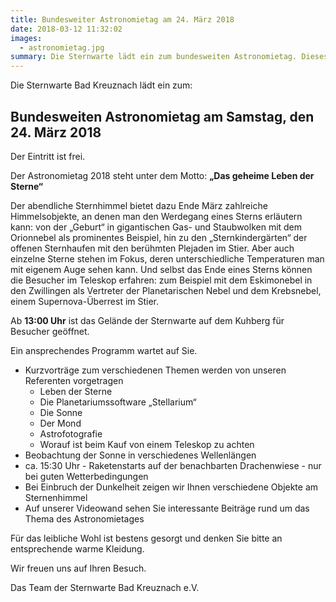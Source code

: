 ```yaml
---
title: Bundesweiter Astronomietag am 24. März 2018
date: 2018-03-12 11:32:02
images:
  - astronomietag.jpg
summary: Die Sternwarte lädt ein zum bundesweiten Astronomietag. Dieses Jahr mit dem Motto „Das geheime Leben der Sterne“
---
```


Die Sternwarte Bad Kreuznach lädt ein zum:

## Bundesweiten Astronomietag am Samstag, den 24. März 2018

Der Eintritt ist frei.

Der Astronomietag 2018 steht unter dem Motto: **„Das geheime Leben der Sterne“**

Der abendliche Sternhimmel bietet dazu Ende März zahlreiche Himmelsobjekte, an denen man den Werdegang eines Sterns erläutern kann: von der „Geburt“ in gigantischen Gas- und Staubwolken mit dem Orionnebel als prominentes Beispiel, hin zu den „Sternkindergärten“ der offenen Sternhaufen mit den berühmten Plejaden im Stier. Aber auch einzelne Sterne stehen im Fokus, deren unterschiedliche Temperaturen man mit eigenem Auge sehen kann. Und selbst das Ende eines Sterns können die Besucher im Teleskop erfahren: zum Beispiel mit dem Eskimonebel in den Zwillingen als Vertreter der Planetarischen Nebel und dem Krebsnebel, einem Supernova-Überrest im Stier.

Ab **13:00 Uhr** ist das Gelände der Sternwarte auf dem Kuhberg für Besucher geöffnet.

Ein ansprechendes Programm wartet auf Sie.

- Kurzvorträge zum verschiedenen Themen werden von unseren Referenten vorgetragen
  - Leben der Sterne
  - Die Planetariumssoftware „Stellarium“
  - Die Sonne
  - Der Mond
  - Astrofotografie
  - Worauf ist beim Kauf von einem Teleskop zu achten
- Beobachtung der Sonne in verschiedenes Wellenlängen
- ca. 15:30 Uhr - Raketenstarts auf der benachbarten Drachenwiese - nur bei guten Wetterbedingungen
- Bei Einbruch der Dunkelheit zeigen wir Ihnen verschiedene Objekte am Sternenhimmel
- Auf unserer Videowand sehen Sie interessante Beiträge rund um das Thema des Astronomietages

Für das leibliche Wohl ist bestens gesorgt und denken Sie bitte an entsprechende warme Kleidung.

Wir freuen uns auf Ihren Besuch.

Das Team der Sternwarte Bad Kreuznach e.V.
